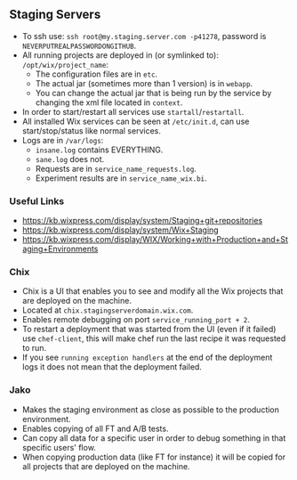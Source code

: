 ## Staging Servers

* To ssh use: `ssh root@my.staging.server.com -p41278`, password is `NEVERPUTREALPASSWORDONGITHUB`.
* All running projects are deployed in (or symlinked to): `/opt/wix/project_name`:
	* The configuration files are in `etc`.
	* The actual jar (sometimes more than 1 version) is in `webapp`.
	* You can change the actual jar that is being run by the service by changing 	  the xml file located in `context`.
* In order to start/restart all services use `startall`/`restartall`.
* All installed Wix services can be seen at `/etc/init.d`, can use start/stop/status like normal services.
* Logs are in `/var/logs`:
	* `insane.log` contains EVERYTHING.
	* `sane.log` does not.
	* Requests are in `service_name_requests.log`.
	* Experiment results are in `service_name_wix.bi`.

### Useful Links
* https://kb.wixpress.com/display/system/Staging+git+repositories
* https://kb.wixpress.com/display/system/Wix+Staging
* https://kb.wixpress.com/display/WIX/Working+with+Production+and+Staging+Environments

### Chix
* Chix is a UI that enables you to see and modify all the Wix projects that are deployed on the machine.
* Located at `chix.stagingserverdomain.wix.com`.
* Enables remote debugging on port `service_running_port + 2`.
* To restart a deployment that was started from the UI (even if it failed) use `chef-client`, this will make chef run the last recipe it was requested to run.
* If you see `running exception handlers` at the end of the deployment logs it does not mean that the deployment failed.

### Jako
* Makes the staging environment as close as possible to the production environment.
* Enables copying of all FT and A/B tests.
* Can copy all data for a specific user in order to debug something in that specific users' flow.
* When copying production data (like FT for instance) it will be copied for all projects that are deployed on the machine.